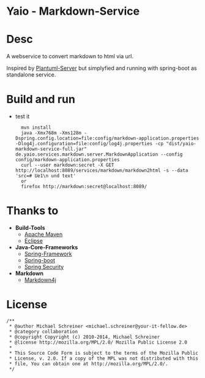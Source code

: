 Yaio - Markdown-Service
=====================

# Desc
A webservice to convert markdown to html via url.

Inspired by [Plantuml-Server](https://github.com/plantuml/plantuml-server) but simplyfied 
and running with spring-boot as standalone service. 

# Build and run
- test it

        mvn install
        java -Xmx768m -Xms128m -Dspring.config.location=file:config/markdown-application.properties -Dlog4j.configuration=file:config/log4j.properties -cp "dist/yaio-markdown-service-full.jar" de.yaio.services.markdown.server.MarkdownApplication --config config/markdown-application.properties
        curl --user markdown:secret -X GET http://localhost:8089/services/markdown/markdown2html -s --data 'src=# Ue1\n und text'
        or 
        firefox http://markdown:secret@localhost:8089/

# Thanks to
- **Build-Tools**
    - [Apache Maven](https://github.com/apache/maven)
    - [Eclipse](http://eclipse.org/)
- **Java-Core-Frameworks**
    - [Spring-Framework](https://github.com/spring-projects/spring-framework)
    - [Spring-boot](https://github.com/spring-projects/spring-boot)
    - [Spring Security](https://github.com/spring-projects/spring-security)
- **Markdown**
    - [Markdown4j](https://code.google.com/p/markdown4j/)

# License
    /**
     * @author Michael Schreiner <michael.schreiner@your-it-fellow.de>
     * @category collaboration
     * @copyright Copyright (c) 2010-2014, Michael Schreiner
     * @license http://mozilla.org/MPL/2.0/ Mozilla Public License 2.0
     *
     * This Source Code Form is subject to the terms of the Mozilla Public
     * License, v. 2.0. If a copy of the MPL was not distributed with this
     * file, You can obtain one at http://mozilla.org/MPL/2.0/.
     */
